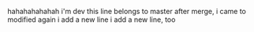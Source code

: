 hahahahahahah
i'm dev
this line belongs to master
after merge, i came to modified again
i add a new line
i add a new line, too
